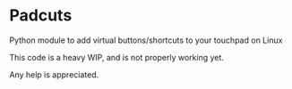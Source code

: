 # Padcuts
Python module to add virtual buttons/shortcuts to your touchpad on Linux

This code is a heavy WIP, and is not properly working yet.

Any help is appreciated.
